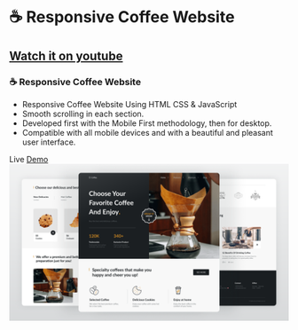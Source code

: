 # ☕ Responsive Coffee Website
## [Watch it on youtube](https://youtu.be/kObf5-dJMpw)
### ☕ Responsive Coffee Website

- Responsive Coffee Website Using HTML CSS & JavaScript
- Smooth scrolling in each section.
- Developed first with the Mobile First methodology, then for desktop.
- Compatible with all mobile devices and with a beautiful and pleasant user interface.

Live [Demo](https://facundo-martin.github.io/responsive-coffee-website/)
![preview img](/preview.png)
